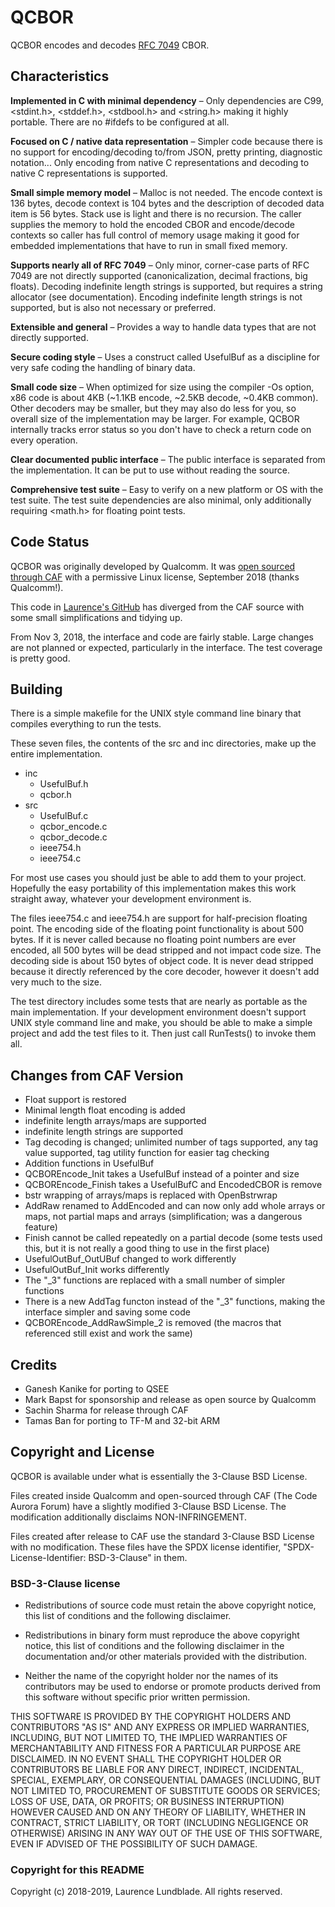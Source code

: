 # QCBOR

QCBOR encodes and decodes [RFC 7049](https://tools.ietf.org/html/rfc7049) CBOR.

## Characteristics

**Implemented in C with minimal dependency** – Only dependencies are
  C99, <stdint.h>, <stddef.h>, <stdbool.h> and <string.h> making it
  highly portable. There are no #ifdefs to be configured at all.

**Focused on C / native data representation** – Simpler code because
  there is no support for encoding/decoding to/from JSON, pretty
  printing, diagnostic notation... Only encoding from native C
  representations and decoding to native C representations is supported.

**Small simple memory model** – Malloc is not needed. The encode
  context is 136 bytes, decode context is 104 bytes and the
  description of decoded data item is 56 bytes. Stack use is light and
  there is no recursion. The caller supplies the memory to hold the
  encoded CBOR and encode/decode contexts so caller has full control
  of memory usage making it good for embedded implementations that
  have to run in small fixed memory.

**Supports nearly all of RFC 7049** – Only minor, corner-case parts of
  RFC 7049 are not directly supported (canonicalization, decimal
  fractions, big floats). Decoding indefinite length strings is supported,
  but requires a string allocator (see documentation). Encoding indefinite
  length strings is not supported, but is also not necessary or
  preferred.

**Extensible and general** – Provides a way to handle data types that
  are not directly supported.

**Secure coding style** – Uses a construct called UsefulBuf as a
  discipline for very safe coding the handling of binary data.

**Small code size** – When optimized for size using the compiler -Os
  option, x86 code is about 4KB (~1.1KB encode, ~2.5KB decode,
  ~0.4KB common). Other decoders may be smaller, but they may
  also do less for you, so overall size of the implementation may
  be larger. For example, QCBOR internally tracks error status
  so you don't have to check a return code on every operation.

**Clear documented public interface** – The public interface is
  separated from the implementation. It can be put to use without
  reading the source.

**Comprehensive test suite** – Easy to verify on a new platform
  or OS with the test suite. The test suite dependencies are also
  minimal, only additionally requiring <math.h> for floating point
  tests.

## Code Status

QCBOR was originally developed by Qualcomm. It was [open sourced
through CAF](https://source.codeaurora.org/quic/QCBOR/QCBOR/) with a
permissive Linux license, September 2018 (thanks Qualcomm!).

This code in [Laurence's
GitHub](https://github.com/laurencelundblade/QCBOR) has diverged from
the CAF source with some small simplifications and tidying up.

From Nov 3, 2018, the interface and code are fairly stable. Large
changes are not planned or expected, particularly in the
interface. The test coverage is pretty good.

## Building

There is a simple makefile for the UNIX style command line binary that
compiles everything to run the tests.

These seven files, the contents of the src and inc directories, make
up the entire implementation.

* inc
   * UsefulBuf.h
   * qcbor.h
* src
   * UsefulBuf.c
   * qcbor_encode.c
   * qcbor_decode.c
   * ieee754.h
   * ieee754.c

For most use cases you should just be able to add them to your
project. Hopefully the easy portability of this implementation makes
this work straight away, whatever your development environment is.

The files ieee754.c and ieee754.h are support for half-precision
floating point. The encoding side of the floating point functionality
is about 500 bytes. If it is never called because no floating point
numbers are ever encoded, all 500 bytes will be dead stripped and not
impact code size. The decoding side is about 150 bytes of object
code. It is never dead stripped because it directly referenced by the
core decoder, however it doesn't add very much to the size.

The test directory includes some tests that are nearly as portable as
the main implementation.  If your development environment doesn't
support UNIX style command line and make, you should be able to make a
simple project and add the test files to it.  Then just call
RunTests() to invoke them all.


## Changes from CAF Version
* Float support is restored
* Minimal length float encoding is added
* indefinite length arrays/maps are supported
* indefinite length strings are supported
* Tag decoding is changed; unlimited number of tags supported, any tag
value supported, tag utility function for easier tag checking
* Addition functions in UsefulBuf
* QCBOREncode_Init takes a UsefulBuf instead of a pointer and size
* QCBOREncode_Finish takes a UsefulBufC and EncodedCBOR is remove
* bstr wrapping of arrays/maps is replaced with OpenBstrwrap
* AddRaw renamed to AddEncoded and can now only add whole arrays or maps,
not partial maps and arrays (simplification; was a dangerous feature)
* Finish cannot be called repeatedly on a partial decode (some tests used
this, but it is not really a good thing to use in the first place)
* UsefulOutBuf_OutUBuf changed to work differently
* UsefulOutBuf_Init works differently
* The "_3" functions are replaced with a small number of simpler functions
* There is a new AddTag functon instead of the "_3" functions, making
the interface simpler and saving some code
* QCBOREncode_AddRawSimple_2 is removed (the macros that referenced
still exist and work the same)

## Credits
* Ganesh Kanike for porting to QSEE
* Mark Bapst for sponsorship and release as open source by Qualcomm
* Sachin Sharma for release through CAF
* Tamas Ban for porting to TF-M and 32-bit ARM

## Copyright and License

QCBOR is available under what is essentially the 3-Clause BSD License.

Files created inside Qualcomm and open-sourced through CAF (The Code
Aurora Forum) have a slightly modified 3-Clause BSD License. The
modification additionally disclaims NON-INFRINGEMENT.

Files created after release to CAF use the standard 3-Clause BSD
License with no modification. These files have the SPDX license
identifier, "SPDX-License-Identifier: BSD-3-Clause" in them.

### BSD-3-Clause license

* Redistributions of source code must retain the above copyright
notice, this list of conditions and the following disclaimer.

* Redistributions in binary form must reproduce the above copyright
notice, this list of conditions and the following disclaimer in the
documentation and/or other materials provided with the distribution.

* Neither the name of the copyright holder nor the names of its
contributors may be used to endorse or promote products derived from
this software without specific prior written permission.

THIS SOFTWARE IS PROVIDED BY THE COPYRIGHT HOLDERS AND CONTRIBUTORS
"AS IS" AND ANY EXPRESS OR IMPLIED WARRANTIES, INCLUDING, BUT NOT
LIMITED TO, THE IMPLIED WARRANTIES OF MERCHANTABILITY AND FITNESS FOR
A PARTICULAR PURPOSE ARE DISCLAIMED. IN NO EVENT SHALL THE COPYRIGHT
HOLDER OR CONTRIBUTORS BE LIABLE FOR ANY DIRECT, INDIRECT, INCIDENTAL,
SPECIAL, EXEMPLARY, OR CONSEQUENTIAL DAMAGES (INCLUDING, BUT NOT
LIMITED TO, PROCUREMENT OF SUBSTITUTE GOODS OR SERVICES; LOSS OF USE,
DATA, OR PROFITS; OR BUSINESS INTERRUPTION) HOWEVER CAUSED AND ON ANY
THEORY OF LIABILITY, WHETHER IN CONTRACT, STRICT LIABILITY, OR TORT
(INCLUDING NEGLIGENCE OR OTHERWISE) ARISING IN ANY WAY OUT OF THE USE
OF THIS SOFTWARE, EVEN IF ADVISED OF THE POSSIBILITY OF SUCH DAMAGE.

### Copyright for this README

Copyright (c) 2018-2019, Laurence Lundblade. All rights reserved.



